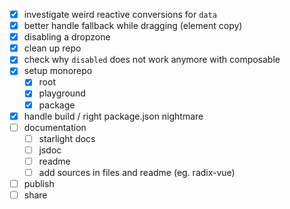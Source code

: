 - [x] investigate weird reactive conversions for `data`
- [x] better handle fallback while dragging (element copy)
- [x] disabling a dropzone
- [x] clean up repo
- [x] check why `disabled` does not work anymore with composable
- [x] setup monorepo
  - [x] root
  - [x] playground
  - [x] package
- [x] handle build / right package.json nightmare
- [ ] documentation
  - [ ] starlight docs
  - [ ] jsdoc
  - [ ] readme
  - [ ] add sources in files and readme (eg. radix-vue)
- [ ] publish
- [ ] share 